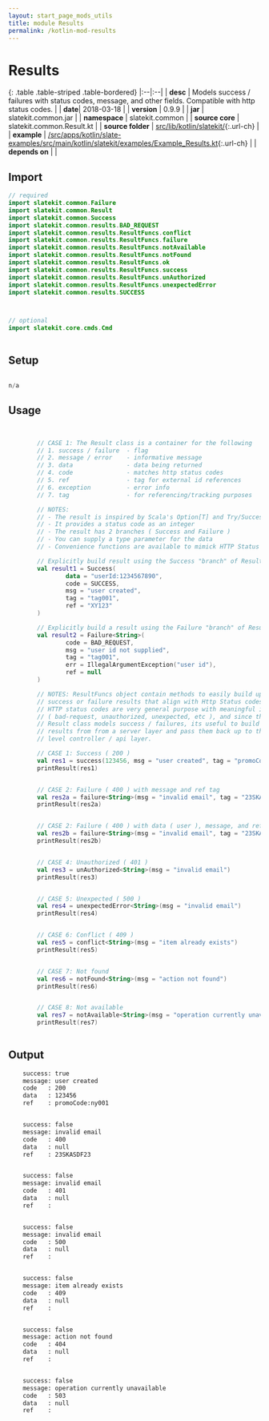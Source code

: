 ```yaml
---
layout: start_page_mods_utils
title: module Results
permalink: /kotlin-mod-results
---
```


# Results

{: .table .table-striped .table-bordered}
|:--|:--|
| **desc** | Models success / failures with status codes, message, and other fields. Compatible with http status codes. | 
| **date**| 2018-03-18 |
| **version** | 0.9.9  |
| **jar** | slatekit.common.jar  |
| **namespace** | slatekit.common  |
| **source core** | slatekit.common.Result.kt  |
| **source folder** | [src/lib/kotlin/slatekit/](https://github.com/code-helix/slatekit/tree/master/src/lib/kotlin/slatekit/){:.url-ch}  |
| **example** | [/src/apps/kotlin/slate-examples/src/main/kotlin/slatekit/examples/Example_Results.kt](https://github.com/code-helix/slatekit/tree/master/src/lib/kotlin/slatekit-examples/src/main/kotlin/slatekit/examples/Example_Results.kt){:.url-ch} |
| **depends on** |   |

## Import
```kotlin 
// required 
import slatekit.common.Failure
import slatekit.common.Result
import slatekit.common.Success
import slatekit.common.results.BAD_REQUEST
import slatekit.common.results.ResultFuncs.conflict
import slatekit.common.results.ResultFuncs.failure
import slatekit.common.results.ResultFuncs.notAvailable
import slatekit.common.results.ResultFuncs.notFound
import slatekit.common.results.ResultFuncs.ok
import slatekit.common.results.ResultFuncs.success
import slatekit.common.results.ResultFuncs.unAuthorized
import slatekit.common.results.ResultFuncs.unexpectedError
import slatekit.common.results.SUCCESS



// optional 
import slatekit.core.cmds.Cmd



```

## Setup
```kotlin

n/a

```

## Usage
```kotlin


        // CASE 1: The Result class is a container for the following
        // 1. success / failure  - flag
        // 2. message / error    - informative message
        // 3. data               - data being returned
        // 4. code               - matches http status codes
        // 5. ref                - tag for external id references
        // 6. exception          - error info
        // 7. tag                - for referencing/tracking purposes

        // NOTES:
        // - The result is inspired by Scala's Option[T] and Try/Success/Failure
        // - It provides a status code as an integer
        // - The result has 2 branches ( Success and Failure )
        // - You can supply a type parameter for the data
        // - Convenience functions are available to mimick HTTP Status Codes( see samples below ).

        // Explicitly build result using the Success "branch" of Result
        val result1 = Success(
                data = "userId:1234567890",
                code = SUCCESS,
                msg = "user created",
                tag = "tag001",
                ref = "XY123"
        )

        // Explicitly build a result using the Failure "branch" of Result
        val result2 = Failure<String>(
                code = BAD_REQUEST,
                msg = "user id not supplied",
                tag = "tag001",
                err = IllegalArgumentException("user id"),
                ref = null
        )

        // NOTES: ResultFuncs object contain methods to easily build up either
        // success or failure results that align with Http Status codes.
        // HTTP status codes are very general purpose with meaningful intents
        // ( bad-request, unauthorized, unexpected, etc ), and since the
        // Result class models success / failures, its useful to build up
        // results from from a server layer and pass them back up to the top
        // level controller / api layer.

        // CASE 1: Success ( 200 )
        val res1 = success(123456, msg = "user created", tag = "promoCode:ny001")
        printResult(res1)


        // CASE 2: Failure ( 400 ) with message and ref tag
        val res2a = failure<String>(msg = "invalid email", tag = "23SKASDF23")
        printResult(res2a)


        // CASE 2: Failure ( 400 ) with data ( user ), message, and ref tag
        val res2b = failure<String>(msg = "invalid email", tag = "23SKASDF23")
        printResult(res2b)


        // CASE 4: Unauthorized ( 401 )
        val res3 = unAuthorized<String>(msg = "invalid email")
        printResult(res3)


        // CASE 5: Unexpected ( 500 )
        val res4 = unexpectedError<String>(msg = "invalid email")
        printResult(res4)


        // CASE 6: Conflict ( 409 )
        val res5 = conflict<String>(msg = "item already exists")
        printResult(res5)


        // CASE 7: Not found
        val res6 = notFound<String>(msg = "action not found")
        printResult(res6)


        // CASE 8: Not available
        val res7 = notAvailable<String>(msg = "operation currently unavailable")
        printResult(res7)
        

```


## Output

```bat
    success: true
    message: user created
    code   : 200
    data   : 123456
    ref    : promoCode:ny001


    success: false
    message: invalid email
    code   : 400
    data   : null
    ref    : 23SKASDF23


    success: false
    message: invalid email
    code   : 401
    data   : null
    ref    :


    success: false
    message: invalid email
    code   : 500
    data   : null
    ref    :


    success: false
    message: item already exists
    code   : 409
    data   : null
    ref    :


    success: false
    message: action not found
    code   : 404
    data   : null
    ref    :


    success: false
    message: operation currently unavailable
    code   : 503
    data   : null
    ref    :
```
